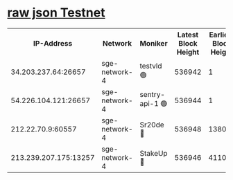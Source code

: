 
[raw json Testnet](https://rpc-check.sget.stavr.tech/sget/rpc-sget-result.json)
=


<table><tr><th>IP-Address</th><th>Network</th><th>Moniker</th><th>Latest Block Height</th><th>Earliest Block Height</th><th>Catching Up</th><th>Tx Index</th><th>Voting Power</th><th>Scan Time</th></tr><tr><td>34.203.237.64:26657</td><td>sge-network-4</td><td>testvld 🟢</td><td>536942</td><td>1</td><td>False</td><td>on</td><td>0</td><td>2023-12-07T03:42:59.301694362UTC</td></tr><tr><td>54.226.104.121:26657</td><td>sge-network-4</td><td>sentry-api-1 🟢</td><td>536944</td><td>1</td><td>False</td><td>on</td><td>0</td><td>2023-12-07T03:43:12.220990196UTC</td></tr><tr><td>212.22.70.9:60557</td><td>sge-network-4</td><td>Sr20de 🔴</td><td>536948</td><td>138001</td><td>False</td><td>on</td><td>99</td><td>2023-12-07T03:43:31.844932543UTC</td></tr><tr><td>213.239.207.175:13257</td><td>sge-network-4</td><td>StakeUp 🔴</td><td>536946</td><td>411001</td><td>False</td><td>off</td><td>100</td><td>2023-12-07T03:43:22.796945057UTC</td></tr></table>
